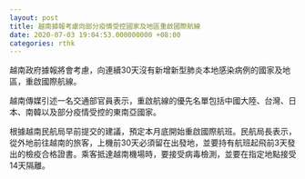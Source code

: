 ```yaml
---
layout: post
title: 越南據報考慮向部分疫情受控國家及地區重啟國際航線
date: 2020-07-03 19:04:53.000000000 +08:00
categories: rthk
---
```


越南政府據報將會考慮，向連續30天沒有新增新型肺炎本地感染病例的國家及地區，重啟國際航線。

越南傳媒引述一名交通部官員表示，重啟航線的優先名單包括中國大陸、台灣、日本、南韓以及部分疫情受控的東南亞國家。

根據越南民航局早前提交的建議，預定本月底開始重啟國際航班。民航局長表示，從外地前往越南的旅客，上機前30天必須留在出發地，並要持有航班起飛前3天發出的檢疫合格證書。乘客抵達越南機場時，要接受病毒檢測，並要在指定地點接受14天隔離。
